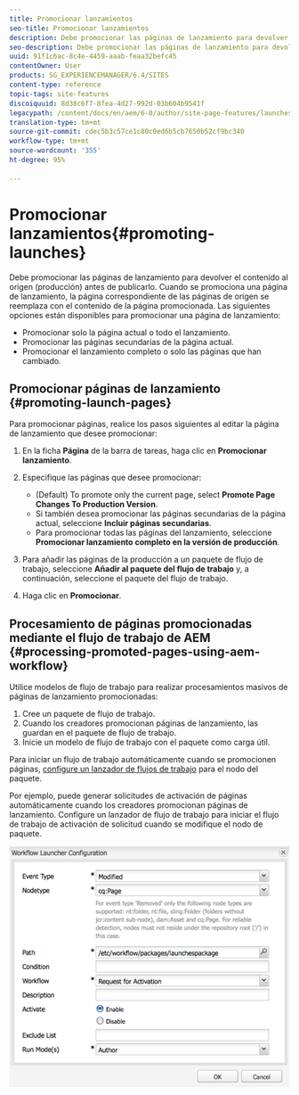 ```yaml
---
title: Promocionar lanzamientos
seo-title: Promocionar lanzamientos
description: Debe promocionar las páginas de lanzamiento para devolver el contenido al origen (producción) antes de publicarlo. Cuando se promociona una página de lanzamiento, la página correspondiente de las páginas de origen se reemplaza con el contenido de la página promocionada.
seo-description: Debe promocionar las páginas de lanzamiento para devolver el contenido al origen (producción) antes de publicarlo. Cuando se promociona una página de lanzamiento, la página correspondiente de las páginas de origen se reemplaza con el contenido de la página promocionada.
uuid: 91f1c6ac-8c4e-4459-aaab-feaa32befc45
contentOwner: User
products: SG_EXPERIENCEMANAGER/6.4/SITES
content-type: reference
topic-tags: site-features
discoiquuid: 8d38c6f7-8fea-4d27-992d-03b604b9541f
legacypath: /content/docs/en/aem/6-0/author/site-page-features/launches
translation-type: tm+mt
source-git-commit: cdec5b3c57ce1c80c0ed6b5cb7650b52cf9bc340
workflow-type: tm+mt
source-wordcount: '355'
ht-degree: 95%

---
```



# Promocionar lanzamientos{#promoting-launches}

Debe promocionar las páginas de lanzamiento para devolver el contenido al origen (producción) antes de publicarlo. Cuando se promociona una página de lanzamiento, la página correspondiente de las páginas de origen se reemplaza con el contenido de la página promocionada. Las siguientes opciones están disponibles para promocionar una página de lanzamiento:

* Promocionar solo la página actual o todo el lanzamiento.
* Promocionar las páginas secundarias de la página actual.
* Promocionar el lanzamiento completo o solo las páginas que han cambiado.

## Promocionar páginas de lanzamiento {#promoting-launch-pages}

Para promocionar páginas, realice los pasos siguientes al editar la página de lanzamiento que desee promocionar:

1. En la ficha **Página** de la barra de tareas, haga clic en **Promocionar lanzamiento**.
1. Especifique las páginas que desee promocionar:

   * (Default) To promote only the current page, select **Promote Page Changes To Production Version**.
   * Si también desea promocionar las páginas secundarias de la página actual, seleccione **Incluir páginas secundarias**.
   * Para promocionar todas las páginas del lanzamiento, seleccione **Promocionar lanzamiento completo en la versión de producción**.

1. Para añadir las páginas de la producción a un paquete de flujo de trabajo, seleccione **Añadir al paquete del flujo de trabajo** y, a continuación, seleccione el paquete del flujo de trabajo.
1. Haga clic en **Promocionar**.

## Procesamiento de páginas promocionadas mediante el flujo de trabajo de AEM {#processing-promoted-pages-using-aem-workflow}

Utilice modelos de flujo de trabajo para realizar procesamientos masivos de páginas de lanzamiento promocionadas:

1. Cree un paquete de flujo de trabajo.
1. Cuando los creadores promocionan páginas de lanzamiento, las guardan en el paquete de flujo de trabajo.
1. Inicie un modelo de flujo de trabajo con el paquete como carga útil.

Para iniciar un flujo de trabajo automáticamente cuando se promocionen páginas, [configure un lanzador de flujos de trabajo](/help/sites-administering/workflows-starting.md#workflows-launchers) para el nodo del paquete.

Por ejemplo, puede generar solicitudes de activación de páginas automáticamente cuando los creadores promocionan páginas de lanzamiento. Configure un lanzador de flujo de trabajo para iniciar el flujo de trabajo de activación de solicitud cuando se modifique el nodo de paquete.

![chlimage_1-136](assets/chlimage_1-136.png)

